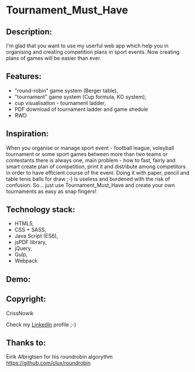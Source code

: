 Tournament_Must_Have 
====================

Description:
-------------
I'm glad that you want to use my userful web app which help you in organising and creating competition plans in sport events. Now creating plans of games will be easier than ever.

Features:
---------
*  "round-robin" game system (Berger table),
*  "tournament" game system (Cup formula, KO system),
*  cup visualisation - tournament ladder, 
*  PDF download of tournament ladder and game shedule
*  RWD 

Inspiration:
------------
When you organise or manage sport event - football league, voleyball tournament or some sport games between more than two teams or contestants there is always one, main problem - how to fast, fairly and smart create plan of competition, print it and distribute among competitors in order to have efficient course of the event. Doing it with paper, pencil and table tenis balls for draw ;-) is useless and burdened with the risk of confusion. So... just use Tournament_Must_Have and create your own tournaments as easy as snap fingers! 

Technology stack:
-------------
* HTML5,
* CSS + SASS,
* Java Script (ES6),
* jsPDF library,
* jQuery,
* Gulp,
* Webpack

Demo:
-----


Copyright:
----------
CrissNowik

Check my [LinkedIn] profile ;-)


Thanks to:
----------
Eirik Albrigtsen for his roundrobin algorythm https://github.com/clux/roundrobin

[LinkedIn]: <https://www.linkedin.com/in/krzysztof-nowicki-0a5a9a164/>